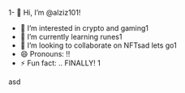 1- 👋 Hi, I’m @alziz101!
- 👀 I’m interested in crypto and gaming1
- 🌱 I’m currently learning runes1
- 💞️ I’m looking to collaborate on NFTsad lets go1
- 😄 Pronouns: !!
- ⚡ Fun fact: .. FINALLY!
  1
<!---1
alziz101/alziz101 is a ✨ special ✨ repository because its `README.md` (this file) appears on your GitHub profile.
You can click the Preview link to take a look at your changes.
--->asd
